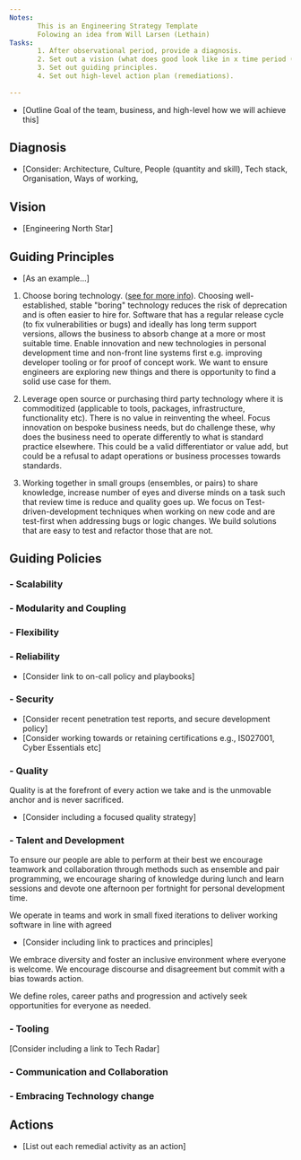 ```yaml
---
Notes: 
       This is an Engineering Strategy Template
       Folowing an idea from Will Larsen (Lethain)
Tasks:       
       1. After observational period, provide a diagnosis.  
       2. Set out a vision (what does good look like in x time period (typically a year ot two).     
       3. Set out guiding principles.
       4. Set out high-level action plan (remediations).
       
---
```


- [Outline Goal of the team, business, and high-level how we will achieve this]

## Diagnosis

- [Consider: Architecture, Culture, People (quantity and skill), Tech stack, Organisation, Ways of working,

## Vision

- [Engineering North Star]

## Guiding Principles

- [As an example...]

1. Choose boring technology. ([see for more info](https://mcfunley.com/choose-boring-technology)). Choosing well-established, stable "boring" technology reduces the risk of deprecation and is often easier to hire for. Software that has a regular release cycle (to fix vulnerabilities or bugs) and ideally has long term support versions, allows the business to absorb change at a more or most suitable time. Enable innovation and new technologies in personal development time and non-front line systems first e.g. improving developer tooling or for proof of concept work. We want to ensure engineers are exploring new things and there is opportunity to find a solid use case for them.

2. Leverage open source or purchasing third party technology where it is commoditized (applicable to tools, packages, infrastructure, functionality etc). There is no value in reinventing the wheel. Focus innovation on bespoke business needs, but do challenge these, why does the business need to operate differently to what is standard practice elsewhere. This could be a valid differentiator or value add, but could be a refusal to adapt operations or business processes towards standards.

3. Working together in small groups (ensembles, or pairs) to share knowledge, increase number of eyes and diverse minds on a task such that review time is reduce and quality goes up. We focus on Test-driven-development techniques when working on new code and are test-first when addressing bugs or logic changes. We build solutions that are easy to test and refactor those that are not.

## Guiding Policies

### - Scalability

### - Modularity and Coupling

### - Flexibility 

### - Reliability

- [Consider link to on-call policy and playbooks]

### - Security

- [Consider recent penetration test reports, and secure development policy]
- [Consider working towards or retaining certifications e.g., IS027001, Cyber Essentials etc]

### - Quality

Quality is at the forefront of every action we take and is the unmovable anchor and is never sacrificed.

- [Consider including a focused quality strategy]

### - Talent and Development

To ensure our people are able to perform at their best we encourage teamwork and collaboration through methods such as  ensemble and pair programming, we encourage sharing of knowledge during lunch and learn sessions and devote one afternoon per fortnight for personal development time.

We operate in teams and work in small fixed iterations to deliver working software in line with agreed 

- [Consider including link to practices and principles]

We embrace diversity and foster an inclusive environment where everyone is welcome. We encourage discourse and disagreement but commit with a bias towards action.

We define roles, career paths and progression and actively seek opportunities for everyone as needed.

### - Tooling

[Consider including a link to Tech Radar]

### - Communication and Collaboration

### - Embracing Technology change

## Actions

- [List out each remedial activity as an action]

